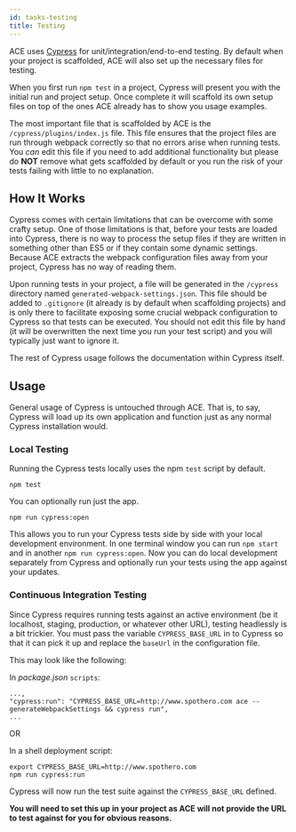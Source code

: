 ```yaml
---
id: tasks-testing
title: Testing
---
```


ACE uses [Cypress](https://www.cypress.io/) for unit/integration/end-to-end testing. By default when your project is scaffolded, ACE will also set up the necessary files for testing.

When you first run `npm test` in a project, Cypress will present you with the initial run and project setup. Once complete it will scaffold its own setup files on top of the ones ACE already has to show you usage examples.

The most important file that is scaffolded by ACE is the `/cypress/plugins/index.js` file. This file ensures that the project files are run through webpack correctly so that no errors arise when running tests. You *can* edit this file if you need to add additional functionality but please do **NOT** remove what gets scaffolded by default or you run the risk of your tests failing with little to no explanation.

## How It Works
Cypress comes with certain limitations that can be overcome with some crafty setup. One of those limitations is that, before your tests are loaded into Cypress, there is no way to process the setup files if they are written in something other than ES5 or if they contain some dynamic settings. Because ACE extracts the webpack configuration files away from your project, Cypress has no way of reading them.

Upon running tests in your project, a file will be generated in the `/cypress` directory named `generated-webpack-settings.json`. This file should be added to `.gitignore` (it already is by default when scaffolding projects) and is only there to facilitate exposing some crucial webpack configuration to Cypress so that tests can be executed. You should not edit this file by hand (it will be overwritten the next time you run your test script) and you will typically just want to ignore it.

The rest of Cypress usage follows the documentation within Cypress itself.

## Usage
General usage of Cypress is untouched through ACE. That is, to say, Cypress will load up its own application and function just as any normal Cypress installation would.

### Local Testing
Running the Cypress tests locally uses the npm `test` script by default.
```
npm test
```

You can optionally run just the app.
```
npm run cypress:open
```

This allows you to run your Cypress tests side by side with your local development environment. In one terminal window you can run `npm start` and in another `npm run cypress:open`. Now you can do local development separately from Cypress and optionally run your tests using the app against your updates.

### Continuous Integration Testing
Since Cypress requires running tests against an active environment (be it localhost, staging, production, or whatever other URL), testing headlessly is a bit trickier. You must pass the variable `CYPRESS_BASE_URL` in to Cypress so that it can pick it up and replace the `baseUrl` in the configuration file.

This may look like the following:

In *package.json* `scripts`:
```
...,
"cypress:run": "CYPRESS_BASE_URL=http://www.spothero.com ace -- generateWebpackSettings && cypress run",
...
```

OR

In a shell deployment script:
```
export CYPRESS_BASE_URL=http://www.spothero.com
npm run cypress:run
```

Cypress will now run the test suite against the `CYPRESS_BASE_URL` defined.

**You will need to set this up in your project as ACE will not provide the URL to test against for you for obvious reasons.**

